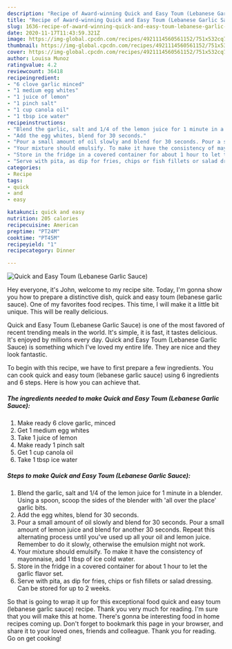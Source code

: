 ```yaml
---
description: "Recipe of Award-winning Quick and Easy Toum (Lebanese Garlic Sauce)"
title: "Recipe of Award-winning Quick and Easy Toum (Lebanese Garlic Sauce)"
slug: 1636-recipe-of-award-winning-quick-and-easy-toum-lebanese-garlic-sauce
date: 2020-11-17T11:43:59.321Z
image: https://img-global.cpcdn.com/recipes/4921114560561152/751x532cq70/quick-and-easy-toum-lebanese-garlic-sauce-recipe-main-photo.jpg
thumbnail: https://img-global.cpcdn.com/recipes/4921114560561152/751x532cq70/quick-and-easy-toum-lebanese-garlic-sauce-recipe-main-photo.jpg
cover: https://img-global.cpcdn.com/recipes/4921114560561152/751x532cq70/quick-and-easy-toum-lebanese-garlic-sauce-recipe-main-photo.jpg
author: Louisa Munoz
ratingvalue: 4.2
reviewcount: 36418
recipeingredient:
- "6 clove garlic minced"
- "1 medium egg whites"
- "1 juice of lemon"
- "1 pinch salt"
- "1 cup canola oil"
- "1 tbsp ice water"
recipeinstructions:
- "Blend the garlic, salt and 1/4 of the lemon juice for 1 minute in a blender. Using a spoon, scoop the sides of the blender with &#39;all over the place&#39; garlic bits."
- "Add the egg whites, blend for 30 seconds."
- "Pour a small amount of oil slowly and blend for 30 seconds. Pour a small amount of lemon juice and blend for another 30 seconds. Repeat this alternating process until you&#39;ve used up all your oil and lemon juice. Remember to do it slowly, otherwise the emulsion might not work."
- "Your mixture should emulsify. To make it have the consistency of mayonnaise, add 1 tbsp of ice cold water."
- "Store in the fridge in a covered container for about 1 hour to let the garlic flavor set."
- "Serve with pita, as dip for fries, chips or fish fillets or salad dressing. Can be stored for up to 2 weeks."
categories:
- Recipe
tags:
- quick
- and
- easy

katakunci: quick and easy 
nutrition: 205 calories
recipecuisine: American
preptime: "PT24M"
cooktime: "PT45M"
recipeyield: "1"
recipecategory: Dinner

---
```



![Quick and Easy Toum (Lebanese Garlic Sauce)](https://img-global.cpcdn.com/recipes/4921114560561152/751x532cq70/quick-and-easy-toum-lebanese-garlic-sauce-recipe-main-photo.jpg)

Hey everyone, it's John, welcome to my recipe site. Today, I'm gonna show you how to prepare a distinctive dish, quick and easy toum (lebanese garlic sauce). One of my favorites food recipes. This time, I will make it a little bit unique. This will be really delicious.

Quick and Easy Toum (Lebanese Garlic Sauce) is one of the most favored of recent trending meals in the world. It's simple, it is fast, it tastes delicious. It's enjoyed by millions every day. Quick and Easy Toum (Lebanese Garlic Sauce) is something which I've loved my entire life. They are nice and they look fantastic.




To begin with this recipe, we have to first prepare a few ingredients. You can cook quick and easy toum (lebanese garlic sauce) using 6 ingredients and 6 steps. Here is how you can achieve that.

<!--inarticleads1-->

##### The ingredients needed to make Quick and Easy Toum (Lebanese Garlic Sauce):

1. Make ready 6 clove garlic, minced
1. Get 1 medium egg whites
1. Take 1 juice of lemon
1. Make ready 1 pinch salt
1. Get 1 cup canola oil
1. Take 1 tbsp ice water




<!--inarticleads2-->

##### Steps to make Quick and Easy Toum (Lebanese Garlic Sauce):

1. Blend the garlic, salt and 1/4 of the lemon juice for 1 minute in a blender. Using a spoon, scoop the sides of the blender with &#39;all over the place&#39; garlic bits.
1. Add the egg whites, blend for 30 seconds.
1. Pour a small amount of oil slowly and blend for 30 seconds. Pour a small amount of lemon juice and blend for another 30 seconds. Repeat this alternating process until you&#39;ve used up all your oil and lemon juice. Remember to do it slowly, otherwise the emulsion might not work.
1. Your mixture should emulsify. To make it have the consistency of mayonnaise, add 1 tbsp of ice cold water.
1. Store in the fridge in a covered container for about 1 hour to let the garlic flavor set.
1. Serve with pita, as dip for fries, chips or fish fillets or salad dressing. Can be stored for up to 2 weeks.




So that is going to wrap it up for this exceptional food quick and easy toum (lebanese garlic sauce) recipe. Thank you very much for reading. I'm sure that you will make this at home. There's gonna be interesting food in home recipes coming up. Don't forget to bookmark this page in your browser, and share it to your loved ones, friends and colleague. Thank you for reading. Go on get cooking!
